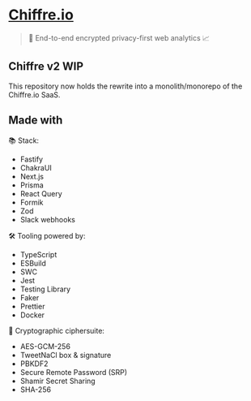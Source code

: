 # [Chiffre.io](https://chiffre.io)

> 🔐 End-to-end encrypted privacy-first web analytics 📈

## Chiffre v2 WIP

This repository now holds the rewrite into a monolith/monorepo of the Chiffre.io
SaaS.

## Made with

📚 Stack:

- Fastify
- ChakraUI
- Next.js
- Prisma
- React Query
- Formik
- Zod
- Slack webhooks

🛠 Tooling powered by:

- TypeScript
- ESBuild
- SWC
- Jest
- Testing Library
- Faker
- Prettier
- Docker

🔐 Cryptographic ciphersuite:

- AES-GCM-256
- TweetNaCl box & signature
- PBKDF2
- Secure Remote Password (SRP)
- Shamir Secret Sharing
- SHA-256
